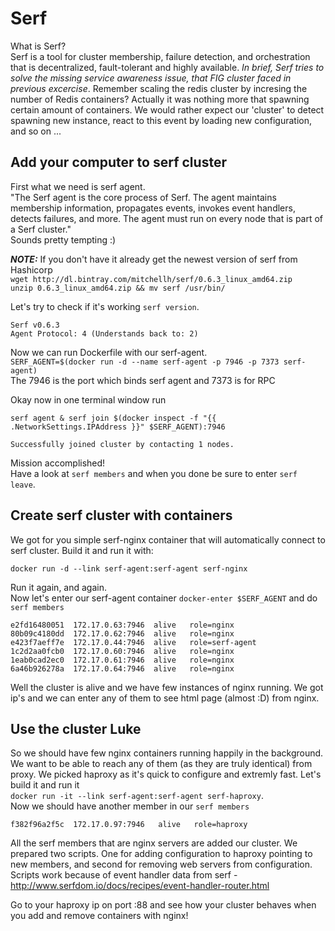 # Serf

What is Serf?  
Serf is a tool for cluster membership, failure detection, and orchestration that is decentralized, fault-tolerant and highly available. *In brief, Serf tries to solve the missing service awareness issue, that FIG cluster faced in previous excercise*. Remember scaling the redis cluster by incresing the number of Redis containers? Actually it was nothing more that spawning certain amount of containers. We would rather expect our 'cluster' to detect spawning new instance, react to this event by loading new configuration, and so on ...

## Add your computer to serf cluster

First what we need is serf agent.  
"The Serf agent is the core process of Serf. The agent maintains membership information, propagates events, invokes 
event handlers, detects failures, and more. The agent must run on every node that is part of a Serf cluster."  
Sounds pretty tempting :)
  
  
***NOTE:*** If you don't have it already get the newest version of serf from Hashicorp  
`wget http://dl.bintray.com/mitchellh/serf/0.6.3_linux_amd64.zip`  
`unzip 0.6.3_linux_amd64.zip && mv serf /usr/bin/`  
   
Let's try to check if it's working `serf version`.
```
Serf v0.6.3
Agent Protocol: 4 (Understands back to: 2)
```

Now we can run Dockerfile with our serf-agent.  
`SERF_AGENT=$(docker run -d --name serf-agent -p 7946 -p 7373 serf-agent)`  
The 7946 is the port which binds serf agent and 7373 is for RPC   
  
Okay now in one terminal window run 
```
serf agent & serf join $(docker inspect -f "{{ .NetworkSettings.IPAddress }}" $SERF_AGENT):7946
```
```
Successfully joined cluster by contacting 1 nodes.
```
Mission accomplished!  
Have a look at `serf members` and when you done be sure to enter `serf leave`.

## Create serf cluster with containers
We got for you simple serf-nginx container that will automatically connect to serf cluster. Build it and run it with:
```
docker run -d --link serf-agent:serf-agent serf-nginx
```
Run it again, and again.  
Now let's enter our serf-agent container `docker-enter $SERF_AGENT` and do `serf members`
```
e2fd16480051  172.17.0.63:7946  alive   role=nginx
80b09c4180dd  172.17.0.62:7946  alive   role=nginx
e423f7aeff7e  172.17.0.44:7946  alive   role=serf-agent
1c2d2aa0fcb0  172.17.0.60:7946  alive   role=nginx
1eab0cad2ec0  172.17.0.61:7946  alive   role=nginx
6a46b926278a  172.17.0.64:7946  alive   role=nginx
```
Well the cluster is alive and we have few instances of nginx running. We got ip's and we can enter any of them to see html page (almost :D) from nginx.


## Use the cluster Luke

So we should have few nginx containers running happily in the background.  
We want to be able to reach any of them (as they are truly identical) from proxy. We picked haproxy as it's quick to configure and extremly fast. Let's build it and run it  
`docker run -it --link serf-agent:serf-agent serf-haproxy`.  
Now we should have another member in our `serf members`
```
f382f96a2f5c  172.17.0.97:7946   alive   role=haproxy
```

All the serf members that are nginx servers are added our cluster. We prepared two scripts. One for adding configuration to haproxy pointing to new members, and second for removing web servers from configuration.  
Scripts work because of event handler data from serf - http://www.serfdom.io/docs/recipes/event-handler-router.html  
  
Go to your haproxy ip on port :88 and see how your cluster behaves when you add and remove containers with nginx!
